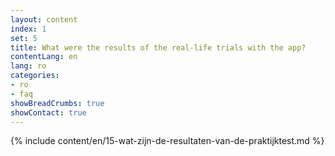 ```yaml
---
layout: content
index: 1
set: 5
title: What were the results of the real-life trials with the app?
contentLang: en
lang: ro
categories:
- ro
- faq
showBreadCrumbs: true
showContact: true
---
```

{% include content/en/15-wat-zijn-de-resultaten-van-de-praktijktest.md %}
